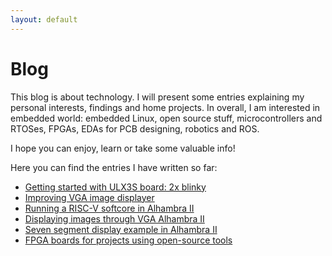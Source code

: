 ```yaml
---
layout: default
---
```

# Blog

This blog is about technology. I will present some entries explaining my personal interests, findings and home projects. In overall, I am interested in embedded world: embedded Linux, open source stuff, microcontrollers and RTOSes, FPGAs, EDAs for PCB designing, robotics and ROS.

I hope you can enjoy, learn or take some valuable info!  

Here you can find the entries I have written so far:

+ [Getting started with ULX3S board: 2x blinky](ulx3s_getting_started)
+ [Improving VGA image displayer](vga_II)
+ [Running a RISC-V softcore in Alhambra II](risc_v_in_alhambra_board)
+ [Displaying images through VGA Alhambra II](vga)
+ [Seven segment display example in Alhambra II](seven_seg_display)
+ [FPGA boards for projects using open-source tools](fpga-boards)
